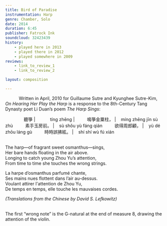 ```yaml
---
title: Bird of Paradise
instrumentation: Harp
genre: Chamber, Solo
date: 2014
duration: 6:45
publisher: Fatrock Ink 
soundcloud: 32423439
history:
    - played here in 2013
    - played there in 2012
    - played somewhere in 2009
reviews: 
    - link_to_review_1
    - link_to_review_2

layout: composition

---
```


&nbsp; &nbsp; &nbsp; &nbsp; &nbsp; &nbsp;Written in April, 2010 for Guillaume Sutre and Kyunghee Sutre-Kim, *On Hearing Her Play the Harp* is a response to the 8th-Century Tang Dynasty poet Li Duan’s poem *The Harp Sings*:
<br>

&nbsp; &nbsp; &nbsp; &nbsp; &nbsp; &nbsp; &nbsp; &nbsp;聽箏	        | &nbsp; &nbsp; &nbsp; &nbsp; &nbsp; &nbsp;tíng zhēng
 | 
&nbsp; &nbsp; &nbsp; &nbsp; &nbsp;鳴箏金粟柱，	| &nbsp; &nbsp;míng zhēng jīn sù zhù 
&nbsp; &nbsp; &nbsp; &nbsp; &nbsp;素手玉房前。	| &nbsp; &nbsp;sù shǒu yù fáng qián
&nbsp; &nbsp; &nbsp; &nbsp; &nbsp;欲得周郎顧，	| &nbsp; &nbsp;yù dé zhōu láng gù
&nbsp; &nbsp; &nbsp; &nbsp; &nbsp;時時誤拂絃。	| &nbsp; &nbsp;shí shí wù fú xián

<br>The harp—of fragrant sweet osmanthus—sings,
<br>Her bare hands floating in the air above.
<br>Longing to catch young Zhou Yu’s attention,
<br>From time to time she touches the wrong strings.

La harpe d’osmanthus parfumé chante,
<br>Ses mains nues flottent dans l’air au-dessus.
<br>Voulant attirer l'attention de Zhou Yu,
<br>De temps en temps, elle touche les mauvaises cordes.

*(Translations from the Chinese by David S. Lefkowitz)*

<br>The first “wrong note” is the G-natural at the end of measure 8, drawing the attention of the violin.

